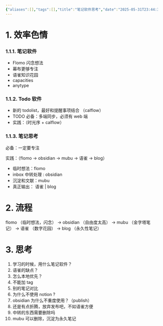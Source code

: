 ```yaml
---
{"aliases":[],"tags":[],"title":"笔记软件思考","date":"2025-05-31T23:44:38Z","date_modify":"2025-05-31T23:45:55Z","dg-publish":true,"permalink":"/900_Publish/04_笔记软件思考/","dgPassFrontmatter":true,"noteIcon":"","created":"2025-05-31T23:44:38Z","updated":"2025-05-31T23:45:55Z"}
---
```



# 1. 效率色情

### 1.1.1. 笔记软件

- Flomo 闪念想法
- 幕布更够专注
- 语雀知识花园
- capacities
- anytype

### 1.1.2. Todo 软件

- 新的 todolist，最好和提醒事项结合 （calflow）
- TODO 必备：多端同步，必须有 web 端
- 实践：（时光序 + calflow）

### 1.1.3. 笔记思考

必备：一定要专注

实践：（flomo -> obsidian -> mubu -> 语雀 -> blog）

- 临时想法：flomo
- inbox 中转处理 : obsidian
- 沉淀和文献：mubu
- 真正输出： 语雀 | blog

# 2. 流程

flomo （临时想法，闪念） -> obsidian （自由度太高） -> mubu （金字塔笔记） -> 语雀 （数字花园） -> blog （永久性笔记）

# 3. 思考

1. 学习的时候，用什么笔记软件？
2. 语雀的缺点？
3. 怎么本地优先？
4. 不能加 tag
5. 别的笔记对比
6. 为什么不使用 notion ?
7. obsidian 为什么不重度使用？（publish）
8. 还是有点折腾，放弃发布吧，不如语雀方便
9. 中转的东西需要删除吗
10. mubu 可以删除，沉淀为永久笔记
